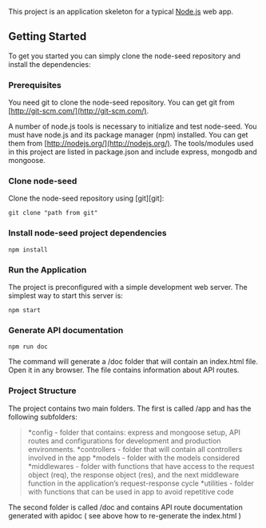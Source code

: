This project is an application skeleton for a typical [Node.js](https://nodejs.org/) web app.

## Getting Started
To get you started you can simply clone the node-seed repository and install the dependencies:

### Prerequisites
You need git to clone the node-seed repository. You can get git from
[http://git-scm.com/](http://git-scm.com/).

A number of node.js tools is necessary to initialize and test node-seed. You must have node.js and its package manager (npm) installed. You can get them from  [http://nodejs.org/](http://nodejs.org/). The tools/modules used in this project are listed in package.json and include express, mongodb and mongoose.

### Clone node-seed
Clone the node-seed repository using [git][git]:

    git clone "path from git"

### Install node-seed project dependencies

    npm install

### Run the Application

The project is preconfigured with a simple development web server.  The simplest way to start this server is:

    npm start

### Generate API documentation

    npm run doc

The command will generate a /doc folder that will contain an index.html file. Open it in any browser. The file contains information about API routes.

### Project Structure

The project contains two main folders.
The first is called /app and has the following subfolders:

>*config - folder that contains: express and mongoose setup, API routes and configurations for development and production environments.
>*controllers - folder that will contain all controllers involved in the app
>*models - folder with the models considered
>*middlewares - folder with functions that have access to the request object (req), the response object (res), and the next middleware function in the application’s request-response cycle
>*utilities - folder with functions that can be used in app to avoid repetitive code

The second folder is called /doc and contains API route documentation generated with apidoc ( see above how to re-generate the index.html )